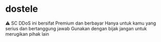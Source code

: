 # dostele
⚠️ SC DDoS ini bersifat Premium dan berbayar Hanya untuk kamu yang serius dan bertanggung jawab Gunakan dengan bijak jangan untuk merugikan pihak lain

